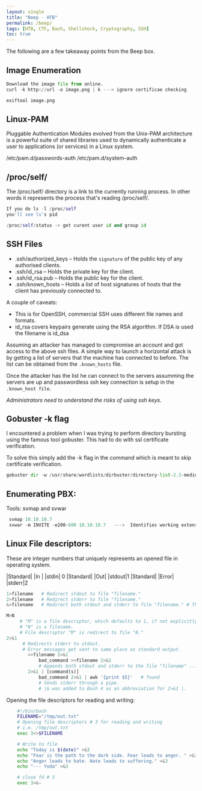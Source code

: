 ```yaml
---
layout: single
title: "Beep - HTB"
permalink: /beep/
tags: [HTB, CTF, Bash, Shellshock, Cryptography, SSH]
toc: true
---
```


The following are a few takeaway points from the Beep box.

## Image Enumeration

```python
Download the image file from online.
curl -k http://url -o image.png | k ---> ignore certificae checking

exiftool image.png
```

## Linux-PAM

Pluggable Authentication Modules evolved from the Unix-PAM architecture is a powerful suite of shared libraries used to dynamically authenticate a user to applications (or services) in a Linux system.

/etc/pam.d/passwords-auth
/etc/pam.d/system-auth

## /proc/self/ 

The /proc/self/ directory is a link to the currently running process. In other words it represents the process that's reading /proc/self/.

```python
If you do ls -l /proc/self
you'll see ls's pid

/proc/self/status -> get curent user id and group id
```

## SSH Files

- .ssh/authorized_keys – Holds the `signature` of the public key of any authorised clients.
- .ssh/id_rsa – Holds the private key for the client.
- .ssh/id_rsa.pub – Holds the public key for the client.
- .ssh/known_hosts – Holds a list of host signatures of hosts that the client has previously connected to.

A couple of caveats:

* This is for OpenSSH, commercial SSH uses different file names and formats.
* id_rsa covers keypairs generate using the RSA algorithm. If DSA is used the filename is id_dsa

Assuming an attacker has managed to compromise an account and got access to the above ssh files. A simple way to launch a horizontal attack is by getting a list of servers that the machine has connected to before. The list can be obtained from the `.known_hosts` file.

Once the attacker has the list he can connect to the servers assumming the servers are up and passwordless ssh key connection is setup in the `.known_host file`.

*Administrators need to understand the risks of using ssh keys.*

## Gobuster -k flag

I encountered a problem when I was trying to perform directory bursting using the famous tool gobuster.
This had to do with ssl certificate verification.

To solve this simply add the -k flag in the command which is meant to skip certificate verification.

```python
gobuster dir -w /usr/share/wordlists/dirbuster/directory-list-2.3-medium.txt -u https://10.10.10.7/ -k
```

## Enumerating PBX:

Tools: svmap and svwar

```python
 svmap 10.10.10.7
 svwar -m INVITE -e200-600 10.10.10.7   --->  Identifies working extension lines on a PBX
```
## Linux File descriptors:

These are integer numbers that uniquely represents an opened file in operating system.

|Standard|  |In	|   |stdin| 0
|Standard|  |Out|	|stdout|1
|Standard|  |Error|	|stderr|2

```python
1>filename   # Redirect stdout to file "filename."  
2>filename   # Redirect stderr to file "filename."  
&>filename   # Redirect both stdout and stderr to file "filename." # This operator is now functional, as of Bash 4, final release.  

M>N
     # "M" is a file descriptor, which defaults to 1, if not explicitly set.
     # "N" is a filename.
     # File descriptor "M" is redirect to file "N."
2>&1
      # Redirects stderr to stdout.
      # Error messages get sent to same place as standard output.
        >>filename 2>&1
            bad_command >>filename 2>&1
            # Appends both stdout and stderr to the file "filename" ...
        2>&1 | [command(s)]
            bad_command 2>&1 | awk '{print $5}'   # found
            # Sends stderr through a pipe.
            # |& was added to Bash 4 as an abbreviation for 2>&1 |.

```

Opening the file descriptors for reading and writing:

```bash
    #!/bin/bash
    FILENAME="/tmp/out.txt"
    # Opening file descriptors # 3 for reading and writing
    # i.e. /tmp/out.txt
    exec 3<>$FILENAME

    # Write to file
    echo "Today is $(date)" >&3
    echo "Fear is the path to the dark side. Fear leads to anger. " >&3
    echo "Anger leads to hate. Hate leads to suffering." >&3
    echo "--- Yoda" >&3

    # close fd # 3
    exec 3>&-
```